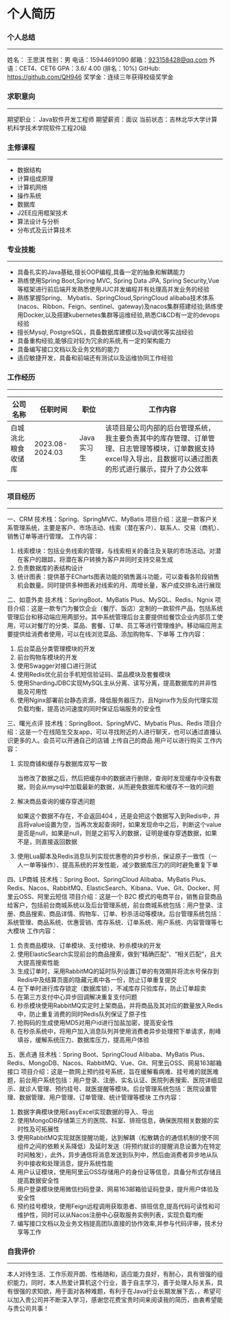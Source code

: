 # 个人简历

### 个人总结

---

姓名： 王思淇
性别：男
电话：15944691090
邮箱：923158428@qq.com
外语：CET4、CET6
GPA：3.6/ 4.00  (排名：10%) 
GitHub: https://github.com/QH946
奖学金：连续三年获得校级奖学金



### 求职意向

---



期望职业： Java软件开发工程师
期望薪资：面议
当前状态：吉林北华大学计算机科学技术学院软件工程20级



### 主修课程

---



- 数据结构
- 计算组成原理
- 计算机网络
- 操作系统
- 数据库
- J2EE应用框架技术 
- 算法设计与分析 
- 分布式及云计算技术 



### 专业技能

---



- 具备扎实的Java基础,擅长OOP编程,具备一定的抽象和解耦能力
- 熟练使用Spring Boot,Spring MVC, Spring Data JPA, Spring Security,Vue等框架进行前后端开发熟悉使用JUC并发编程并有处理高并发业务的经验
- 熟练掌握Spring、 Mybatis、SpringCloud,SpringCloud alibaba技术体系(nacos、Ribbon、Feign、sentinel、gateway)及nacos集群搭建经验;熟练使用Docker,以及搭建kubernetes集群等运维经验,熟悉CI&CD有一定的devops经验
- 擅长Mysql, PostgreSQL，具备数据库建模以及sql调优等实战经验
- 具备重构经验,能够应对较为冗余的系统,有一定的架构能力
- 具备编写接口文档以及业务文档的能力
- 适应敏捷开发，具备和前端还有测试以及运维协同工作经验

### 工作经历

---



|公司名称|任职时间|职位|工作内容|
|--|--|--|--|
|白城洮北粮食收储库|2023.08-2024.03|Java实习生|该项目是公司内部的后台管理系统，我主要负责其中的库存管理、订单管理、日志管理等模块，订单数据支持excel导入导出，且数据可以通过图表的形式进行展示，提升了办公效率|
|                          |                |                    |                    |
|                          |                |                    |                    |

### 项目经历

---

一、CRM
技术栈：Spring、SpringMVC、MyBatis
项目介绍：这是一款客户关系管理系统，主要是客户、市场活动、线索（潜在客户）、联系人、交易（商机）、销售订单等进行管理。
工作内容：

1. 线索模块：包括业务线索的管理，与线索相关的备注及关联的市场活动。对潜在客户的跟踪，将潜在客户转换为客户并同时支持交易生成
1. 负责数据库的表结构设计
1. 统计图表：提供基于ECharts图表功能的销售漏斗功能，可以查看各阶段销售机会数量。同时提供多种图表对线索的月、周增长量，客户成交排名进行展现



二、如意外卖
技术栈：SpringBoot、MyBatis Plus、MySQL、Redis、Ngnix
项目介绍：这是一款专门为餐饮企业（餐厅、饭店）定制的一款软件产品，包括系统管理后台和移动端应用两部分。其中系统管理后台主要提供给餐饮企业内部员工使用，可以对餐厅的分类、菜品、套餐、订单、员工等进行管理维护。移动端应用主要提供给消费者使用，可以在线浏览菜品、添加购物车、下单等
工作内容：



1. 后台菜品分类管理模块的开发
2. 前台购物车模块的开发
3. 使用Swagger对接口进行测试
4. 使用Redis优化前台手机短信验证码、菜品模块及套餐模块
5. 使用ShardingJDBC实现MySQL主从分离、读写分离，提高数据库的并非性能及可用性
6. 使用Nginx部署前台静态资源，降低服务器压力，且Nginx作为反向代理实现负载均衡，提高访问速度的同时保证后端服务的安全性



三、曙光点评
技术栈：SpringBoot、SpringMVC、Mybatis Plus、Redis
项目介绍：这是一个在线陌生交友app，可以寻找附近的人进行聊天，也可以通过直播认识更多的人。会员可以开通自己的店铺 上传自己的商品 用户可以进行购买
工作内容：

1. 实现商铺和缓存与数据库双写一致

   当修改了数据之后，然后把缓存中的数据进行删除，查询时发现缓存中没有数据，则会从mysql中加载最新的数据，从而避免数据库和缓存不一致的问题

2. 解决商品查询的缓存穿透问题

   如果这个数据不存在，不会返回404 ，还是会把这个数据写入到Redis中，并且将value设置为空，当再次发起查询时，如果发现命中之后，判断这个value是否是null，如果是null，则是之前写入的数据，证明是缓存穿透数据，如果不是，则直接返回数据

7. 使用Lua脚本及Redis消息队列实现优惠卷的异步秒杀，保证原子一致性（一人一单等操作）、提高系统的并发性能，减少数据库压力的同时避免重复下单



四、LP商城
技术栈：Spring Boot、SpringCloud Alibaba、MyBatis Plus、Redis、Nacos、RabbitMQ、ElasticSearch、Kibana、Vue、Git、Docker、阿里云OSS、阿里云短信
项目介绍：这是一个 B2C 模式的电商平台，销售自营商品给客户，包括前台商城系统以及后台管理系统，前台商城系统包括：用户登录、注册、商品搜索、商品详情、购物车、订单、秒杀活动等模块。后台管理系统包括：系统管理、商品系统、优惠营销、库存系统、订单系统、用户系统、内容管理等七大模块
工作内容：

1.  负责商品模块、订单模块、支付模块、秒杀模块的开发
2.  使用ElasticSearch实现前台的商品搜索，做到“精确匹配”、“相关匹配”，且大大提高搜索性能
3.  生成订单时，采用RabbitMQ的延时队列设置订单的有效期并将流水号保存到Redis中及结算页面的隐藏元素中各一份，防止订单重复提交
4.  在下单时进行库存锁定（数据库锁），不减库存只验库存，防止订单超卖
5.  在第三方支付中心异步回调解决重复支付问题
6.  秒杀模块使用RabbitMQ实定时上架商品，并将商品及其对应的数量放入Redis中，防止重复消费的同时Redis队列保证了原子性
7.  抢购码的生成使用MD5对用户id进行加盐加密，提高安全性
8.  在秒杀系统中，将用户加入消息队列并使用消费者异步处理预下单请求，削峰填谷，缓解系统压力、数据库压力，提高用户体验

五、医点通
技术栈：Spring Boot、SpringCloud Alibaba、MyBatis Plus、Redis、MongoDB、Nacos、RabbitMQ、Vue、Git、阿里云OSS、网易163邮箱接口
项目介绍：这是一款网上预约挂号系统，旨在缓解看病难、挂号难的就医难题，前台用户系统包括：用户登录、注册、实名认证、医院列表搜索、医院详细显示、就诊人管理、预约挂号、就医提醒等模块。后台管理系统包括：医院设置管理、数据管理、用户管理、订单管理、统计管理等模块
工作内容：

1. 数据字典模块使用EasyExcel实现数据的导入、导出
1. 使用MongoDB存储第三方的医院、科室、排班信息，确保医院相关数据的实时性及可拓展性
1. 使用RabbitMQ实现就医提醒功能，达到解耦（松散耦合的通信机制的使不同组件之间的依赖关系降低）及延时发送（将预约就诊的提醒消息设置为在特定时间触发），此外，异步通信将消息发送到队列中，然后由消费者异步地从队列中接收和处理消息，提升系统性能
1. 用户认证模块，使用阿里云OSS存储用户的身份证等信息，具备分布式存储且提高数据安全性
1. 用户登录模块使用微信扫码登录、网易163邮箱验证码登录，提升用户体验及安全性
1. 预约挂号模块，使用Feign远程调用获取患者、排班信息,提高代码可读性和可维护性，同时可以从Nacos注册中心获取服务实例列表，实现负载均衡
1. 编写接口文档以及业务文档提高团队直接的协作效率,并参与代码评审，技术分享等工作

### 自我评价

---



本人对待生活、工作乐观开朗、性格随和，适应能力良好，有耐心，具有很强的组织能力，同时，本人热爱计算机这个行业，善于自主学习，善于处理人际关系，具有很强的求知欲，用于面对各种难题，有利于在Java行业长期发展下去，，希望可以加入贵公司并不断深入学习，感谢您花费宝贵时间来阅读我的简历，由衷希望能与贵公司共事！

